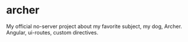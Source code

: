 # archer
My official no-server project about my favorite subject, my dog, Archer.  Angular, ui-routes, custom directives.
